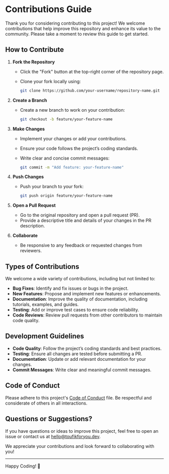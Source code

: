 # Contributions Guide

Thank you for considering contributing to this project! We welcome contributions that help improve this repository and enhance its value to the community. Please take a moment to review this guide to get started.

## How to Contribute

1. **Fork the Repository**

   - Click the "Fork" button at the top-right corner of the repository page.
   - Clone your fork locally using:

     ```bash
     git clone https://github.com/your-username/repository-name.git
     ```

2. **Create a Branch**

   - Create a new branch to work on your contribution:

     ```bash
     git checkout -b feature/your-feature-name
     ```

3. **Make Changes**

   - Implement your changes or add your contributions.
   - Ensure your code follows the project’s coding standards.
   - Write clear and concise commit messages:

     ```bash
     git commit -m "Add feature: your-feature-name"
     ```

4. **Push Changes**

   - Push your branch to your fork:

     ```bash
     git push origin feature/your-feature-name
     ```

5. **Open a Pull Request**

   - Go to the original repository and open a pull request (PR).
   - Provide a descriptive title and details of your changes in the PR description.

6. **Collaborate**
   - Be responsive to any feedback or requested changes from reviewers.

## Types of Contributions

We welcome a wide variety of contributions, including but not limited to:

- **Bug Fixes**: Identify and fix issues or bugs in the project.
- **New Features**: Propose and implement new features or enhancements.
- **Documentation**: Improve the quality of documentation, including tutorials, examples, and guides.
- **Testing**: Add or improve test cases to ensure code reliability.
- **Code Reviews**: Review pull requests from other contributors to maintain code quality.

## Development Guidelines

- **Code Quality**: Follow the project’s coding standards and best practices.
- **Testing**: Ensure all changes are tested before submitting a PR.
- **Documentation**: Update or add relevant documentation for your changes.
- **Commit Messages**: Write clear and meaningful commit messages.

## Code of Conduct

Please adhere to this project's [Code of Conduct](./CODE_OF_CONDUCT.md) file. Be respectful and considerate of others in all interactions.

## Questions or Suggestions?

If you have questions or ideas to improve this project, feel free to open an issue or contact us at [hello@toufikforyou.dev](mailto:hello@toufikforyou.dev).

We appreciate your contributions and look forward to collaborating with you!

---

Happy Coding! 🚀
